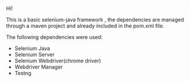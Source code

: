Hi!

This is a basic selenium-java framework , the dependencies are managed through a maven project and already included in the
pom.xml file.

The following dependencies were used:
* Selenium Java
* Selenium Server
* Selenium Webdriver(chrome driver)
* Webdriver Manager
* Testng
